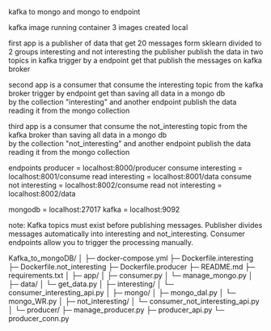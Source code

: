 kafka to mongo and mongo to endpoint

kafka image running container
3 images created local

first app is a publisher of data 
that get 20 messages form sklearn
divided to 2 groups interesting
and not interesting 
the publisher publish the data in two topics in 
kafka
trigger by a endpoint get that publish the 
messages on kafka broker 

second app is a consumer that consume
the interesting topic from the kafka broker
trigger by endpoint get
than saving all data in a mongo db  
by the collection "interesting"
and another endpoint publish the data
reading it from the mongo collection

third app is a consumer that consume
the not_interesting topic from the kafka broker
than saving all data in a mongo db  
by the collection "not_interesting"
and another endpoint publish the data
reading it from the mongo collection


endpoints
producer = localhost:8000/producer
consume interesting = localhost:8001/consume
read interesting = localhost:8001/data
consume not interesting = localhost:8002/consume
read not interesting = localhost:8002/data


mongodb = localhost:27017
kafka = localhost:9092

note:
Kafka topics must exist before publishing messages.
Publisher divides messages automatically into interesting and not_interesting.
Consumer endpoints allow you to trigger the processing manually.




Kafka_to_mongoDB/
│
├─ docker-compose.yml
├─ Dockerfile.interesting
├─ Dockerfile.not_interesting
├─ Dockerfile.producer
├─ README.md
├─ requirements.txt
│
├─ app/
│   ├─ consumer.py
│   └─ manage_mongo.py
│
├─ data/
│   └─ get_data.py
│
├─ interesting/
│   └─ consumer_interesting_api.py
│
├─ mongo/
│   ├─ mongo_dal.py
│   └─ mongo_WR.py
│
├─ not_interesting/
│   └─ consumer_not_interesting_api.py
│
└─ producer/
    ├─ manage_producer.py
    ├─ producer_api.py
    └─ producer_conn.py
